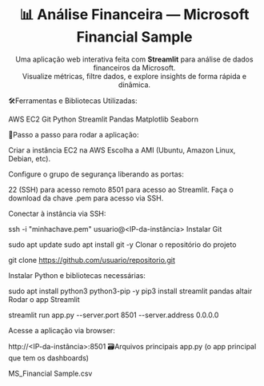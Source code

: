<h1 align="center">📊 Análise Financeira — Microsoft Financial Sample</h1> <p align="center"> Uma aplicação web interativa feita com <strong>Streamlit</strong> para análise de dados financeiros da Microsoft. <br> Visualize métricas, filtre dados, e explore insights de forma rápida e dinâmica. </p>

🛠️Ferramentas e Bibliotecas Utilizadas:

AWS EC2
Git
Python
Streamlit
Pandas
Matplotlib
Seaborn 

🔄️Passo a passo para rodar a aplicação:

Criar a instância EC2 na AWS
Escolha a AMI (Ubuntu, Amazon Linux, Debian, etc).

Configure o grupo de segurança liberando as portas:

22 (SSH) para acesso remoto
8501 para acesso ao Streamlit.
Faça o download da chave .pem para acesso via SSH.

Conectar à instância via SSH:

ssh -i "minhachave.pem" usuario@<IP-da-instância>
Instalar Git

sudo apt update
sudo apt install git -y
Clonar o repositório do projeto

git clone https://github.com/usuario/repositorio.git


Instalar Python e bibliotecas necessárias:


sudo apt install python3 python3-pip -y
pip3 install streamlit pandas altair
Rodar o app Streamlit

streamlit run app.py --server.port 8501 --server.address 0.0.0.0

Acesse a aplicação via browser:

http://<IP-da-instância>:8501
🗃️Arquivos principais
app.py (o app principal que tem os dashboards)

MS_Financial Sample.csv
